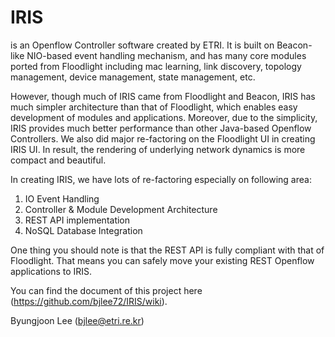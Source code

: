 IRIS
====
is an Openflow Controller software created by ETRI. It is built on Beacon-like NIO-based event handling mechanism, 
and has many core modules ported from Floodlight including mac learning, link discovery, topology management, 
device management, state management, etc.

However, though much of IRIS came from Floodlight and Beacon, IRIS has much simpler architecture 
than that of Floodlight, which enables easy development of modules and applications. 
Moreover, due to the simplicity, IRIS provides much better performance than other Java-based Openflow Controllers. 
We also did major re-factoring on the Floodlight UI in creating IRIS UI. 
In result, the rendering of underlying network dynamics is more compact and beautiful.

In creating IRIS, we have lots of re-factoring especially on following area:

1. IO Event Handling
2. Controller & Module Development Architecture
3. REST API implementation
4. NoSQL Database Integration

One thing you should note is that the REST API is fully compliant with that of Floodlight. 
That means you can safely move your existing REST Openflow applications to IRIS.

You can find the document of this project here (https://github.com/bjlee72/IRIS/wiki).

Byungjoon Lee (bjlee@etri.re.kr)
